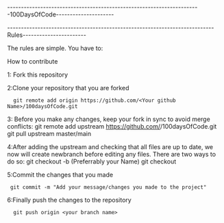 ----------------------------------------------------------------------100DaysOfCode---------------------

---------------------------------------------------------------------------Rules-----------------------

The rules are simple. You have to:

How to contribute

1: Fork this repository

2:Clone your repository that you are forked

      git remote add origin https://github.com/<Your github Name>/100daysOfCode.git


3: Before you make any changes, keep your fork in sync to avoid merge conflicts:
git remote add upstream https://github.com/<Your github_Name>/100daysOfCode.git
git pull upstream master/main

4:After adding the upstream and checking that all files are up to date, we now will create newbranch before editing any files. There are two ways to do so:
git checkout -b <branch-name> (Preferrably your Name)
git checkout <branch-name>

5:Commit the changes that you made

     git commit -m "Add your message/changes you made to the project"



6:Finally push the changes to the repository

      git push origin <your branch name>

